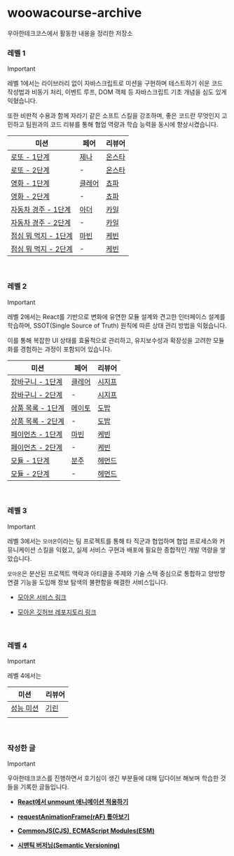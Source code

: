 # woowacourse-archive
우아한테크코스에서 활동한 내용을 정리한 저장소

### 레벨 1

> [!IMPORTANT]  
> 레벨 1에서는 라이브러리 없이 자바스크립트로 미션을 구현하며 테스트하기 쉬운 코드 작성법과 비동기 처리, 이벤트 루프, DOM 객체 등 자바스크립트 기초 개념을 심도 있게 익혔습니다. 
> 
> 또한 비판적 수용과 함께 자라기 같은 소프트 스킬을 강조하며, 좋은 코드란 무엇인지 고민하고 팀원과의 코드 리뷰를 통해 협업 역량과 학습 능력을 동시에 향상시켰습니다.



| 미션 | 페어 | 리뷰어 |
| --- | --- | --- |
| [로또 - 1단계](https://github.com/woowacourse/javascript-lotto/pull/334) | [제나](https://github.com/JeLee-river) | [온스타](https://github.com/onschan) |
| [로또 - 2단계](https://github.com/woowacourse/javascript-lotto/pull/376) | - | [온스타](https://github.com/onschan) |
| [영화 - 1단계](https://github.com/woowacourse/javascript-movie-review/pull/210) | [클레어](https://github.com/eunsoA) | [쵸파](https://github.com/bassyu) |
| [영화 - 2단계](https://github.com/woowacourse/javascript-movie-review/pull/235) | - | [쵸파](https://github.com/bassyu) |
| [자동차 경주 - 1단계](https://github.com/woowacourse/javascript-racingcar/pull/331) | [아더](https://github.com/mlnwns) | [카일](https://github.com/igy95) |
| [자동차 경주 - 2단계](https://github.com/woowacourse/javascript-racingcar/pull/375) | - | [카일](https://github.com/igy95) |
| [점심 뭐 먹지 - 1단계](https://github.com/woowacourse/javascript-lunch/pull/181) | [마빈](https://github.com/spoyodevelop) | [케빈](https://github.com/JeongBin0227) |
| [점심 뭐 먹지 - 2단계](https://github.com/woowacourse/javascript-lunch/pull/226) | - | [케빈](https://github.com/JeongBin0227) |

<br/>

### 레벨 2

> [!IMPORTANT]  
> 레벨 2에서는 React를 기반으로 변화에 유연한 모듈 설계와 견고한 인터페이스 설계를 학습하며, SSOT(Single Source of Truth) 원칙에 따른 상태 관리 방법을 익혔습니다.
> 
> 이를 통해 복잡한 UI 상태를 효율적으로 관리하고, 유지보수성과 확장성을 고려한 모듈화를 경험하는 과정이 포함되어 있습니다.

| 미션 | 페어 | 리뷰어 |
| --- | --- | --- |
| [장바구니 - 1단계](https://github.com/woowacourse/react-shopping-cart/pull/365) | [클레어](https://github.com/eunsoA) | [시지프](https://github.com/woowa-euijinkk) |
| [장바구니 - 2단계](https://github.com/woowacourse/react-shopping-cart/pull/383) | - | [시지프](https://github.com/woowa-euijinkk) |
| [상품 목록 - 1단계](https://github.com/woowacourse/react-shopping-products/pull/98) | [메이토](https://github.com/Db0111) | [도밥](https://github.com/Creative-Lee) |
| [상품 목록 - 2단계](https://github.com/woowacourse/react-shopping-products/pull/132) | - | [도밥](https://github.com/Creative-Lee) |
| [페이먼츠 - 1단계](https://github.com/woowacourse/react-payments/pull/438) | [마빈](https://github.com/spoyodevelop) | [케빈](https://github.com/JeongBin0227) |
| [페이먼츠 - 2단계](https://github.com/woowacourse/react-payments/pull/462) | - | [케빈](https://github.com/JeongBin0227) |
| [모듈 - 1단계](https://github.com/woowacourse/react-modules/pull/99) | [분주](https://github.com/bunju20) | [헤먼드](https://github.com/JunilHwang) |
| [모듈 - 2단계](https://github.com/woowacourse/react-modules/pull/126) | - | [헤먼드](https://github.com/JunilHwang) |

<br/>

### 레벨 3

> [!IMPORTANT]  
> 레벨 3에서는 `모아온`이라는 팀 프로젝트를 통해 타 직군과 협업하며 협업 프로세스와 커뮤니케이션 스킬을 익혔고, 실제 서비스 구현과 배포에 필요한 종합적인 개발 역량을 쌓았습니다. 
> 
> `모아온`은 분산된 프로젝트 맥락과 아티클을 주제와 기술 스택 중심으로 통합하고 양방향 연결 기능을 도입해 정보 탐색의 불편함을 해결한 서비스입니다.

- [모아온 서비스 링크](https://moaon.co.kr)

- [모아온 깃허브 레포지토리 링크](https://github.com/woowacourse-teams/2025-moaon)


<br/>

### 레벨 4

> [!IMPORTANT]  
> 레벨 4에서는 

| 미션 | 리뷰어 |
| --- | --- |
| [성능 미션](https://github.com/woowacourse/perf-basecamp/pull/182) | [기린](https://github.com/jeongyou) |
|  |  |

<br/>

### 작성한 글
> [!IMPORTANT]  
> 우아한테크코스를 진행하면서 호기심이 생긴 부분들에 대해 딥다이브 해보며 학습한 것들을 기록한 글들입니다. 

- [**React에서 unmount 애니메이션 적용하기**](https://velog.io/@woogur29/React%EC%97%90%EC%84%9C-unmount-%EC%95%A0%EB%8B%88%EB%A9%94%EC%9D%B4%EC%85%98-%EC%A0%81%EC%9A%A9%ED%95%98%EA%B8%B0)
  
- [**requestAnimationFrame(rAF) 톺아보기**](https://velog.io/@woogur29/requestAnimationFramerAF-%ED%86%BA%EC%95%84%EB%B3%B4%EA%B8%B0)
  
- [**CommonJS(CJS), ECMAScript Modules(ESM)**](https://velog.io/@woogur29/CommonJSCJS-ECMAScript-ModulesESM)
  
- [**시맨틱 버저닝(Semantic Versioning)**](https://velog.io/@woogur29/%EC%8B%9C%EB%A7%A8%ED%8B%B1-%EB%B2%84%EC%A0%80%EB%8B%9DSemantic-Versioning)
